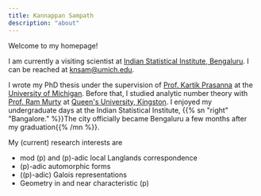 ```yaml
---
title: Kannappan Sampath
description: "about"
---
```


Welcome to my homepage!

I am currently a visiting scientist at [Indian Statistical Institute, Bengaluru](https://www.isibang.ac.in/~statmath/). I can be reached at [knsam@umich.edu](mailto:knsam@umich.edu).

I wrote my PhD thesis under the supervision of [Prof. Kartik Prasanna](https://dept.math.lsa.umich.edu/~kartikp/) at the [University of Michigan](https://lsa.umich.edu/math). Before that, I studied analytic number theory with [Prof. Ram Murty](https://mast.queensu.ca/~murty/) at [Queen's University, Kingston](https://www.queensu.ca/mathstat/). I enjoyed my undergraduate days at the Indian Statistical Institute, {{% sn "right" "Bangalore." %}}The city officially became Bengaluru a few months after my graduation{{% /mn %}}.

My (current) research interests are
- mod \(p\) and \(p\)-adic local Langlands correspondence
- \(p\)-adic automorphic forms
- (\(p\)-adic) Galois representations
- Geometry in and near characteristic \(p\)